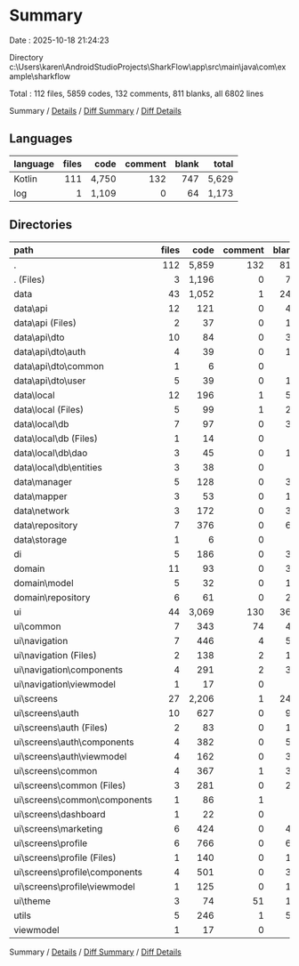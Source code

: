 # Summary

Date : 2025-10-18 21:24:23

Directory c:\\Users\\karen\\AndroidStudioProjects\\SharkFlow\\app\\src\\main\\java\\com\\example\\sharkflow

Total : 112 files,  5859 codes, 132 comments, 811 blanks, all 6802 lines

Summary / [Details](details.md) / [Diff Summary](diff.md) / [Diff Details](diff-details.md)

## Languages
| language | files | code | comment | blank | total |
| :--- | ---: | ---: | ---: | ---: | ---: |
| Kotlin | 111 | 4,750 | 132 | 747 | 5,629 |
| log | 1 | 1,109 | 0 | 64 | 1,173 |

## Directories
| path | files | code | comment | blank | total |
| :--- | ---: | ---: | ---: | ---: | ---: |
| . | 112 | 5,859 | 132 | 811 | 6,802 |
| . (Files) | 3 | 1,196 | 0 | 77 | 1,273 |
| data | 43 | 1,052 | 1 | 249 | 1,302 |
| data\\api | 12 | 121 | 0 | 48 | 169 |
| data\\api (Files) | 2 | 37 | 0 | 16 | 53 |
| data\\api\\dto | 10 | 84 | 0 | 32 | 116 |
| data\\api\\dto\\auth | 4 | 39 | 0 | 14 | 53 |
| data\\api\\dto\\common | 1 | 6 | 0 | 2 | 8 |
| data\\api\\dto\\user | 5 | 39 | 0 | 16 | 55 |
| data\\local | 12 | 196 | 1 | 55 | 252 |
| data\\local (Files) | 5 | 99 | 1 | 25 | 125 |
| data\\local\\db | 7 | 97 | 0 | 30 | 127 |
| data\\local\\db (Files) | 1 | 14 | 0 | 3 | 17 |
| data\\local\\db\\dao | 3 | 45 | 0 | 18 | 63 |
| data\\local\\db\\entities | 3 | 38 | 0 | 9 | 47 |
| data\\manager | 5 | 128 | 0 | 33 | 161 |
| data\\mapper | 3 | 53 | 0 | 11 | 64 |
| data\\network | 3 | 172 | 0 | 35 | 207 |
| data\\repository | 7 | 376 | 0 | 65 | 441 |
| data\\storage | 1 | 6 | 0 | 2 | 8 |
| di | 5 | 186 | 0 | 31 | 217 |
| domain | 11 | 93 | 0 | 31 | 124 |
| domain\\model | 5 | 32 | 0 | 10 | 42 |
| domain\\repository | 6 | 61 | 0 | 21 | 82 |
| ui | 44 | 3,069 | 130 | 362 | 3,561 |
| ui\\common | 7 | 343 | 74 | 46 | 463 |
| ui\\navigation | 7 | 446 | 4 | 51 | 501 |
| ui\\navigation (Files) | 2 | 138 | 2 | 12 | 152 |
| ui\\navigation\\components | 4 | 291 | 2 | 33 | 326 |
| ui\\navigation\\viewmodel | 1 | 17 | 0 | 6 | 23 |
| ui\\screens | 27 | 2,206 | 1 | 246 | 2,453 |
| ui\\screens\\auth | 10 | 627 | 0 | 95 | 722 |
| ui\\screens\\auth (Files) | 2 | 83 | 0 | 13 | 96 |
| ui\\screens\\auth\\components | 4 | 382 | 0 | 50 | 432 |
| ui\\screens\\auth\\viewmodel | 4 | 162 | 0 | 32 | 194 |
| ui\\screens\\common | 4 | 367 | 1 | 37 | 405 |
| ui\\screens\\common (Files) | 3 | 281 | 0 | 29 | 310 |
| ui\\screens\\common\\components | 1 | 86 | 1 | 8 | 95 |
| ui\\screens\\dashboard | 1 | 22 | 0 | 4 | 26 |
| ui\\screens\\marketing | 6 | 424 | 0 | 41 | 465 |
| ui\\screens\\profile | 6 | 766 | 0 | 69 | 835 |
| ui\\screens\\profile (Files) | 1 | 140 | 0 | 18 | 158 |
| ui\\screens\\profile\\components | 4 | 501 | 0 | 36 | 537 |
| ui\\screens\\profile\\viewmodel | 1 | 125 | 0 | 15 | 140 |
| ui\\theme | 3 | 74 | 51 | 19 | 144 |
| utils | 5 | 246 | 1 | 55 | 302 |
| viewmodel | 1 | 17 | 0 | 6 | 23 |

Summary / [Details](details.md) / [Diff Summary](diff.md) / [Diff Details](diff-details.md)